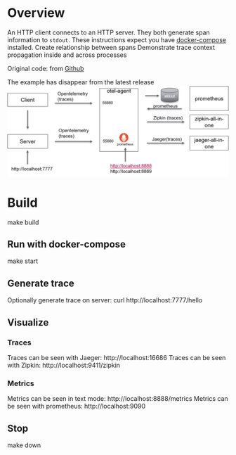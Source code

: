 # Overview

An HTTP client connects to an HTTP server. They both generate span information to `stdout`.
These instructions expect you have [docker-compose](https://docs.docker.com/compose/) installed.
Create relationship between spans
Demonstrate trace context propagation inside and across processes

Original code: from [Github](https://github.com/open-telemetry/opentelemetry-go/sample/http)

The example has disappear from the latest release
![use case](./docs/go-example-http.png)

# Build
make build

## Run with docker-compose
make start

## Generate trace
Optionally generate trace on server: curl http://localhost:7777/hello

## Visualize
### Traces
Traces can be seen with Jaeger: http://localhost:16686
Traces can be seen with Zipkin: http://localhost:9411/zipkin

### Metrics
Metrics can be seen in text mode: http://localhost:8888/metrics
Metrics can be seen with prometheus: http://localhost:9090

## Stop
make down

```
